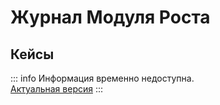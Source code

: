 # Журнал Модуля Роста

## Кейсы

::: info
Информация временно недоступна. <br>
[Актуальная версия](https://journal.kto1.io/contents/cases)
:::
